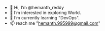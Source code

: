 - 👋 Hi, I’m @hemanth_reddy
- 👀 I’m interested in exploring World. 
- 🌱 I’m currently learning "DevOps".
- 📫 reach me "hemanth.995999@gmail.com" 

<!---
hemanthreddygithub/hemanthreddygithub is a ✨ special ✨ repository because its `README.md` (this file) appears on your GitHub profile.
You can click the Preview link to take a look at your changes.
--->
